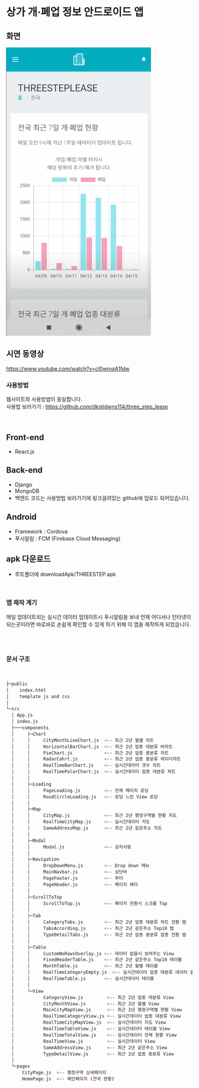 # 상가 개·폐업 정보 안드로이드 앱

## 화면

![Thumbnail](./readmeImg/Thumbnail.png)

## 시연 동영상

<https://www.youtube.com/watch?v=cI0wmqA1fdw>

### 사용방법

웹사이트와 사용방법이 동일합니다. <br/>
사용법 보러가기 :
<https://github.com/dkstjdwns114/three_step_lease>

<br/>

## Front-end

- React.js

## Back-end

- Django
- MongoDB
- 백엔드 코드는 사용방법 보러가기에 링크걸려있는 github에 업로드 되어있습니다.

## Android

- Framework : Cordova
- 푸시알림 : FCM (Firebase Cloud Messaging)

## apk 다운로드

- 루트폴더에 downloadApk/THREESTEP.apk

<br/>

### 앱 제작 계기

매일 업데이트되는 실시간 데이터 업데이트시 푸시알림을 보내 언제 어디서나 인터넷이 되는곳이라면 바로바로 손쉽게 확인할 수 있게 하기 위해 이 앱을 제작하게 되었습니다.

<br/><br/>

### 문서 구조

<br/>

```sh
├─public
│    index.html
│    template js and css
│
└─src
  │ App.js
  │ index.js
  ├───components
  │     ├─Chart
  │     │     CityMonthLineChart.js  <-- 최근 2년 월별 차트
  │     │     HorizontalBarChart.js  <-- 최근 2년 업종 대분류 바차트
  │     │     PieChart.js            <-- 최근 2년 업종 중분류 차트
  │     │     RadarCahrt.js          <-- 최근 2년 업종 중분류 레이더차트
  │     │     RealTimeBarChart.js    <-- 실시간데이터 갯수 차트
  │     │     RealTimePolarChart.js  <-- 실시간데이터 업종 대분류 차트
  │     │
  │     ├─Loading
  │     │     PageLoading.js         <-- 전체 페이지 로딩
  │     │     RoudCircleLoading.js   <-- 로딩 느린 View 로딩
  │     │
  │     ├─Map
  │     │     CityMap.js             <-- 최근 2년 행정구역별 현황 지도
  │     │     RealTimeCityMap.js     <-- 실시간데이터 지도
  │     │     SameAddressMap.js      <-- 최근 2년 같은주소 지도
  │     │
  │     ├─Modal
  │     │     Modal.js               <-- 공지사항
  │     │
  │     ├─Navigation
  │     │     DropDownMenu.js        <-- Drop down 메뉴
  │     │     MainNavbar.js          <-- 상단바
  │     │     PageFooter.js          <-- 푸터
  │     │     PageHeader.js          <-- 페이지 헤더
  │     │
  │     ├─ScrollToTop
  │     │     ScrollToTop.js         <-- 페이지 전환시 스크롤 Top
  │     │
  │     ├─Tab
  │     │     CategoryTabs.js        <-- 최근 2년 업종 대분류 차트 전환 탭
  │     │     TabsAccording.js       <-- 최근 2년 같은주소 Top10 탭
  │     │     TypeDetailTabs.js      <-- 최근 2년 업종 중분류 업종 전환 탭
  │     │
  │     ├─Table
  │     │     CustomNoRowsOverlay.js <-- 데이터 없을시 보여주는 View
  │     │     FixedHeaderTable.js    <-- 최근 2년 같은주소 Top10 테이블
  │     │     MonthTable.js          <-- 최근 2년 월별 테이블
  │     │     RealTimeCategoryEmpty.js  <-- 실시간데이터 업종 대분류 데이터 없을시
  │     │     RealTimeTable.js       <-- 실시간데이터 테이블
  │     │
  │     └─View
  │           CategoryView.js         <-- 최근 2년 업종 대분류 View
  │           CityMonthView.js        <-- 최근 2년 월별 View
  │           MainCityMapView.js      <-- 최근 2년 행정구역별 현황 View
  │           RealTimeCategoryView.js <-- 실시간데이터 업종 대분류 View
  │           RealTimeCityMapView.js  <-- 실시간데이터 지도 View
  │           RealTimeTableView.js    <-- 실시간데이터 테이블 View
  │           RealTimeTotalView.js    <-- 실시간데이터 전체 현황 View
  │           RealTimeView.js         <-- 실시간데이터 View
  │           SameAddressView.js      <-- 최근 2년 같은주소 View
  │           TypeDetailView.js       <-- 최근 2년 업종 중분류 View
  │
  └─pages
      CityPage.js  <-- 행정구역 상세페이지
      HomePage.js  <-- 메인페이지 (전국 현황)
```
